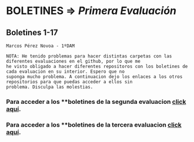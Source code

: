 # BOLETINES => _Primera Evaluación_
## Boletines 1-17

`Marcos Pérez Novoa - 1ºDAM`

```
NOTA: He tenido problemas para hacer distintas carpetas con las diferentes evaluaciones en el github, por lo que me 
he visto obligado a hacer diferentes repositoros con los boletines de cada evaluacion en su interior. Espero que no 
suponga mucho problema. A continuacion dejo los enlaces a los otros repositorios para que puedas acceder a ellos sin 
problema. Disculpa las molestias.
```
### Para acceder a los **boletines de la segunda evaluacion [click aquí](https://github.com/Endermaiter/BoletinesProgramacion2Evaluacion.git).
### Para acceder a los **boletines de la tercera evaluacion [click aquí](https://github.com/Endermaiter/BoletinesProgramacion3Evaluacion.git).

